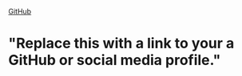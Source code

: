[GitHub](http://github.com)

# "Replace this with a link to your a GitHub or social media profile."
